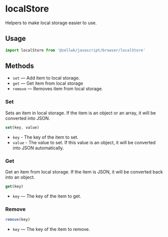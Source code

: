# localStore

Helpers to make local storage easier to use.

## Usage

```js
import localStore from '@zellwk/javascript/browser/localStore'
```

## Methods

- `set` — Add item to local storage.
- `get` — Get item from local storage
- `remove` — Removes item from local storage.

### Set

Sets an item in local storage. If the item is an object or an array, it will be converted into JSON.

```js
set(key, value)
```

- `key` - The key of the item to set.
- `value` - The value to set. If this value is an object, it will be converted into JSON automatically.

### Get

Get an item from local storage. If the item is JSON, it will be converted back into an object.

```js
get(key)
```

- `key` — The key of the item to get.

### Remove

```js
remove(key)
```

- `key` — The key of the item to remove.
